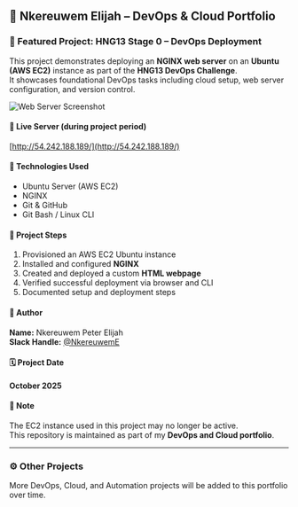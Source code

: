 ## 🧩 Nkereuwem Elijah – DevOps & Cloud Portfolio

### 🌟 Featured Project: HNG13 Stage 0 – DevOps Deployment  
This project demonstrates deploying an **NGINX web server** on an **Ubuntu (AWS EC2)** instance as part of the **HNG13 DevOps Challenge**.  
It showcases foundational DevOps tasks including cloud setup, web server configuration, and version control.

![Web Server Screenshot](./hng13-devops-stage0/Webserver_screenshot.png)

#### 🔗 Live Server (during project period)
[http://54.242.188.189/](http://54.242.188.189/)

#### 🧰 Technologies Used
- Ubuntu Server (AWS EC2)  
- NGINX  
- Git & GitHub  
- Git Bash / Linux CLI  

#### 🧭 Project Steps
1. Provisioned an AWS EC2 Ubuntu instance  
2. Installed and configured **NGINX**  
3. Created and deployed a custom **HTML webpage**  
4. Verified successful deployment via browser and CLI  
5. Documented setup and deployment steps  

#### 👤 Author
**Name:** Nkereuwem Peter Elijah  
**Slack Handle:** [@NkereuwemE](https://hng.tech/slack)

#### 🗓️ Project Date
**October 2025**

#### 📝 Note
The EC2 instance used in this project may no longer be active.  
This repository is maintained as part of my **DevOps and Cloud portfolio**.

---

### ⚙️ Other Projects
More DevOps, Cloud, and Automation projects will be added to this portfolio over time.

